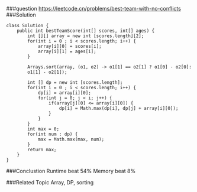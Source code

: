 ###question
https://leetcode.cn/problems/best-team-with-no-conflicts
###Solution
```
class Solution {
    public int bestTeamScore(int[] scores, int[] ages) {
        int [][] array = new int [scores.length][2];
        for(int i = 0 ; i < scores.length; i++) {
            array[i][0] = scores[i];
            array[i][1] = ages[i];
        }

        Arrays.sort(array, (o1, o2) -> o1[1] == o2[1] ? o1[0] - o2[0]:
        o1[1] - o2[1]);

        int [] dp = new int [scores.length];
        for(int i = 0 ; i < scores.length; i++) {
            dp[i] = array[i][0];
            for(int j = 0; j < i; j++) {
                if(array[j][0] <= array[i][0]) {
                    dp[i] = Math.max(dp[i], dp[j] + array[i][0]);
                }
            }
        } 
        int max = 0;
        for(int num : dp) {
            max = Math.max(max, num);
        }
        return max;
    }
}
```

###Conclustion
Runtime beat 54%
Memory beat 8%

###Related Topic
Array, DP, sorting